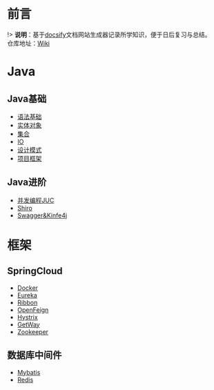 # 前言

!> **说明**：基于[docsify](https://docsify.js.org/#/zh-cn/?id=docsify)文档网站生成器记录所学知识，便于日后复习与总结。<br>仓库地址：[Wiki](https://github.com/xuliyaheizi/docsify_wiki)

# Java

## Java基础
* [语法基础](/Java/语法基础)
* [实体对象](/Java/实体对象(Bean))
* [集合](/Java/集合)
* [IO](/Java/IO)
* [设计模式](/Java/设计模式)
* [项目框架](/Java/项目框架)

## Java进阶
* [并发编程JUC](/Java/并发编程JUC)
* [Shiro](/Java/Shiro)
* [Swagger&Kinfe4j](/Java/Swagger%26Kinfe4j)


# 框架
## SpringCloud
* [Docker](/框架/Docker)
* [Eureka](/框架/Eureka.md)
* [Ribbon](/框架/Ribbon.md)
* [OpenFeign](/框架/OpenFeign.md)
* [Hystrix](/框架/Hystrix.md)
* [GetWay](/框架/GetWay.md)
* [Zookeeper](/框架/Zookeeper.md)

## 数据库中间件
* [Mybatis](/Java/Mybatis)
* [Redis](/框架/Redis.md)
